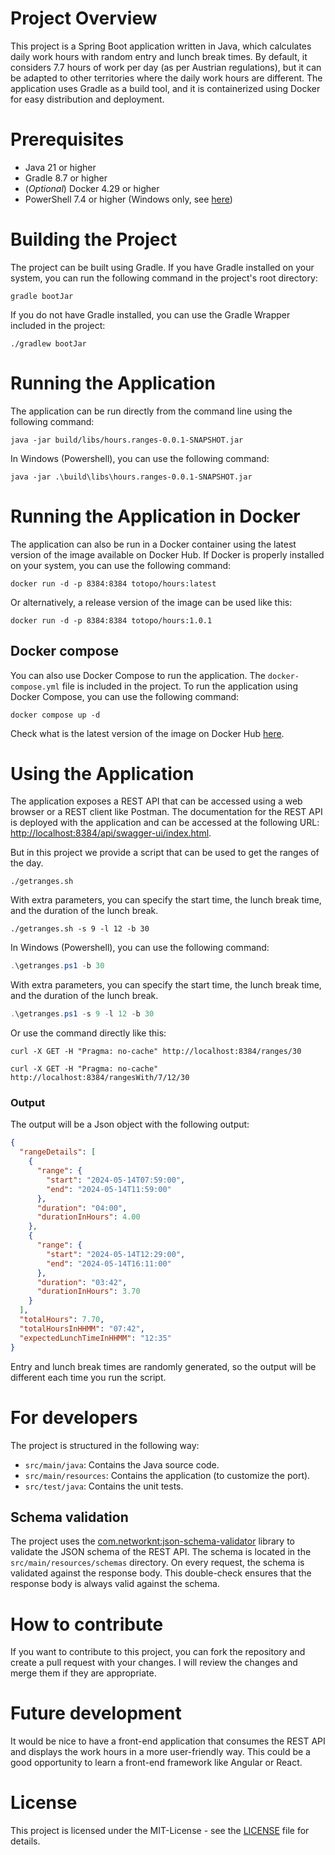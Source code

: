 # Project Overview
This project is a Spring Boot application written in Java, which calculates daily work hours with random entry and lunch
break times. By default, it considers 7.7 hours of work per day (as per Austrian regulations), but it can be adapted to
other territories where the daily work hours are different.
The application uses Gradle as a build tool, and it is containerized using Docker for easy distribution and deployment.

# Prerequisites
- Java 21 or higher
- Gradle 8.7 or higher
- (*Optional*) Docker 4.29 or higher
- PowerShell 7.4 or higher (Windows only,
  see [here](https://learn.microsoft.com/en-us/powershell/scripting/install/installing-powershell-on-windows?view=powershell-7.4))

# Building the Project
The project can be built using Gradle. If you have Gradle installed on your system, you can run the following command in
the project's root directory:
```shell
gradle bootJar
```
If you do not have Gradle installed, you can use the Gradle Wrapper included in the project:
```shell
./gradlew bootJar
```

# Running the Application
The application can be run directly from the command line using the following command:
```shell
java -jar build/libs/hours.ranges-0.0.1-SNAPSHOT.jar
```
In Windows (Powershell), you can use the following command:
```shell
java -jar .\build\libs\hours.ranges-0.0.1-SNAPSHOT.jar
```

# Running the Application in Docker

The application can also be run in a Docker container using the latest version of the image available on Docker Hub.
If Docker is properly installed on your system, you can use the following command:
```shell
docker run -d -p 8384:8384 totopo/hours:latest
```
Or alternatively, a release version of the image can be used like this:
```shell
docker run -d -p 8384:8384 totopo/hours:1.0.1
```

## Docker compose

You can also use Docker Compose to run the application. The `docker-compose.yml` file is included in the project.
To run the application using Docker Compose, you can use the following command:

```shell
docker compose up -d
```

Check what is the latest version of the image on Docker
Hub [here](https://hub.docker.com/repository/docker/totopo/hours/tags).

# Using the Application

The application exposes a REST API that can be accessed using a web browser or a REST client like Postman.
The documentation for the REST API is deployed with the application and can be accessed at the following
URL: [http://localhost:8384/api/swagger-ui/index.html](http://localhost:8384/api/swagger-ui/index.html).

But in this project we provide a script that can be used to get the ranges of the day.
```shell
./getranges.sh
```

With extra parameters, you can specify the start time, the lunch break time, and the duration of the lunch break.

```shell
./getranges.sh -s 9 -l 12 -b 30
```

In Windows (Powershell), you can use the following command:

```powershell
.\getranges.ps1 -b 30
```

With extra parameters, you can specify the start time, the lunch break time, and the duration of the lunch break.
```powershell
.\getranges.ps1 -s 9 -l 12 -b 30
```
Or use the command directly like this:
```shell
curl -X GET -H "Pragma: no-cache" http://localhost:8384/ranges/30
```

```shell
curl -X GET -H "Pragma: no-cache" http://localhost:8384/rangesWith/7/12/30
```

### Output

The output will be a Json object with the following output:

```json
{
  "rangeDetails": [
    {
      "range": {
        "start": "2024-05-14T07:59:00",
        "end": "2024-05-14T11:59:00"
      },
      "duration": "04:00",
      "durationInHours": 4.00
    },
    {
      "range": {
        "start": "2024-05-14T12:29:00",
        "end": "2024-05-14T16:11:00"
      },
      "duration": "03:42",
      "durationInHours": 3.70
    }
  ],
  "totalHours": 7.70,
  "totalHoursInHHMM": "07:42",
  "expectedLunchTimeInHHMM": "12:35"
}
```
Entry and lunch break times are randomly generated, so the output will be different each time you run the script.

# For developers
The project is structured in the following way:
- `src/main/java`: Contains the Java source code.
- `src/main/resources`: Contains the application (to customize the port).
- `src/test/java`: Contains the unit tests.

## Schema validation
The project uses the [com.networknt:json-schema-validator](https://github.com/networknt/json-schema-validator) library to validate the JSON schema of the REST API. 
The schema is located in the `src/main/resources/schemas` directory.
On every request, the schema is validated against the response body.
This double-check ensures that the response body is always valid against the schema.

# How to contribute
If you want to contribute to this project, you can fork the repository and create a pull request with your changes. I
will review the changes and merge them if they are appropriate.

# Future development
It would be nice to have a front-end application that consumes the REST API and displays the work hours in a more
user-friendly way. This could be a good opportunity to learn a front-end framework like Angular or React.

# License

This project is licensed under the MIT-License - see the [LICENSE](LICENSE) file for details.
